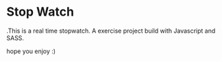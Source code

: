 # Stop Watch
.This is a real time stopwatch. A exercise project build with Javascript and SASS.


hope you enjoy :)
